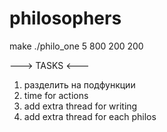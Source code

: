# philosophers

make
./philo_one 5 800 200 200

---> TASKS <---
1. разделить на подфункции
1. time for actions
2. add extra thread for writing
3. add extra thread for each philos